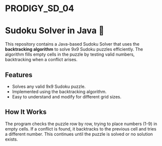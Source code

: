# PRODIGY_SD_04

# Sudoku Solver in Java 🧩

This repository contains a Java-based Sudoku Solver that uses the **backtracking algorithm** to solve 9x9 Sudoku puzzles efficiently. The algorithm fills empty cells in the puzzle by testing valid numbers, backtracking when a conflict arises.

## Features
- Solves any valid 9x9 Sudoku puzzle.
- Implemented using the backtracking algorithm.
- Easy to understand and modify for different grid sizes.
  
## How It Works
The program checks the puzzle row by row, trying to place numbers (1-9) in empty cells. If a conflict is found, it backtracks to the previous cell and tries a different number. This continues until the puzzle is solved or no solution exists.

